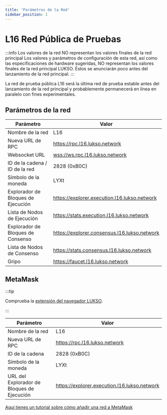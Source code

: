 ```yaml
---
title: 'Parámetros de la Red'
sidebar_position: 1
---
```


# L16 Red Pública de Pruebas

:::info Los valores de la red NO representan los valores finales de la red principal
Los valores y parámetros de configuración de esta red, así como las especificaciones de hardware sugeridas, NO representan los valores finales de la red principal LUKSO. Éstos se anunciarán poco antes del lanzamiento de la red principal.
:::

La red de prueba pública L16 será la última red de prueba estable antes del lanzamiento de la red principal y probablemente permanecerá en línea en paralelo con fines experimentales.

## Parámetros de la red

| Parámetro                          | Valor                                          |
| ---------------------------------- | ---------------------------------------------- |
| Nombre de la red                   | L16                                            |
| Nueva URL de RPC                   | <https://rpc.l16.lukso.network>                |
| Websocket URL                      | <wss://ws.rpc.l16.lukso.network>               |
| ID de la cadena / ID de la red     | 2828 (0xB0C)                                   |
| Símbolo de la moneda               | LYXt                                           |
| Explorador de Bloques de Ejecución | <https://explorer.execution.l16.lukso.network> |
| Lista de Nodos de Ejecución        | <https://stats.execution.l16.lukso.network>    |
| Explorador de Bloques de Consenso  | <https://explorer.consensus.l16.lukso.network> |
| Lista de Nodos de Consenso         | <https://stats.consensus.l16.lukso.network>    |
| Gripo                              | <https://faucet.l16.lukso.network>             |

## MetaMask

:::tip

Comprueba la [extensión del navegador LUKSO](../../guides/browser-extension/install-browser-extension.md).

:::

| Parámetro                                 | Valor                                          |
| ----------------------------------------- | ---------------------------------------------- |
| Nombre de la red                          | L16                                            |
| Nueva URL de RPC                          | https://rpc.l16.lukso.network                  |
| ID de la cadena                           | 2828 (0xB0C)                                   |
| Símbolo de la moneda                      | LYXt                                           |
| URL del Explorador de Bloques de Ejecución| <https://explorer.execution.l16.lukso.network> |

[Aquí tienes un tutorial sobre cómo añadir una red a MetaMask](https://metamask.zendesk.com/hc/en-us/articles/360043227612-How-to-add-a-custom-network-RPC)
